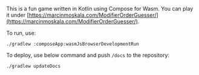 This is a fun game written in Kotlin using Compose for Wasm. You can play it under [https://marcinmoskala.com/ModifierOrderGuesser/](https://marcinmoskala.com/ModifierOrderGuesser/).

To run, use:

```
./gradlew :composeApp:wasmJsBrowserDevelopmentRun
```

To deploy, use below command and push `/docs` to the repository:

```
./gradlew updateDocs
```

